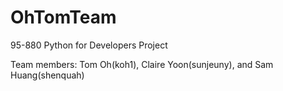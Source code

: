 # OhTomTeam
95-880 Python for Developers Project

Team members: Tom Oh(koh1), Claire Yoon(sunjeuny), and Sam Huang(shenquah)
